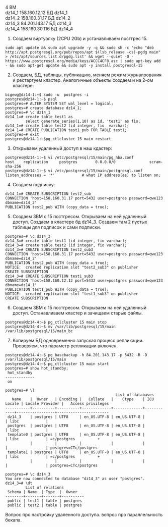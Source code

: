 4 ВМ  
dz14_1  158.160.12.12   БД dz14_1  
dz14_2  158.160.31.17   БД dz14_2  
dz14_3  84.201.143.17   БД dz14_3  
dz14_4  158.160.30.116  БД dz14_4  

1. Создаем виртуалку (2CPU 2Gb) и устанавливаем постгрес 15.    
```
sudo apt update && sudo apt upgrade -y -q && sudo sh -c 'echo "deb http://apt.postgresql.org/pub/repos/apt $(lsb_release -cs)-pgdg main" > /etc/apt/sources.list.d/pgdg.list' && wget --quiet -O - https://www.postgresql.org/media/keys/ACCC4CF8.asc | sudo apt-key add - && sudo apt-get update && sudo apt -y install postgresql-15
```

2. Создаем, БД, таблицы, публикацию,  меняем режим журналрования и рестартуем кластер. Аналогичные объекты создаем и на 2-ом кластере:  
``` 
bigewg@dz14-1:~$ sudo -u  postgres -i 
postgres@dz14-1:~$ psql
postgres=# ALTER SYSTEM SET wal_level = logical;
postgres=# create database dz14_1;
postgres=# \c dz14_1
dz14_1=# create table test1 as 
         select generate_series(1,10) as id, 'test1' as fio;
dz14_1=# create table test2 (id integer, fio  varchar);
dz14_1=# CREATE PUBLICATION test1_pub FOR TABLE test1;
postgres=# exit
postgres@dz14-1:~$pg_ctlcluster 15 main restart
```

3. Открываем удаленный доступ в наш кдастер:  
```
postgres@dz14-1:~$ vi /etc/postgresql/15/main/pg_hba.conf
host    replication     postgres        0.0.0.0/0               scram-sha-256
postgres@dz14-1:~$ vi /etc/postgresql/15/main/postgresql.conf 
listen_addresses = '*'            # what IP address(es) to listen on;
```
4. Создаем подписку:  
```
dz14_1=# CREATE SUBSCRIPTION test2_sub 
CONNECTION 'host=158.160.31.17 port=5432 user=postgres password=qwe123 dbname=dz14_2' 
PUBLICATION test2_pub WITH (copy_data = true);
```

5. Создаем 3ВМ с 15 постгресом. Открываем на ней удаленный доступ. Создаем в кластере бд dz14_3.  Создаем там 2 пустых таблицы для подписок и сами подписки.
```
postgres=# \c dz14_3
dz14_3=# create table test1 (id integer, fio varchar);
dz14_3=# create table test2 (id integer, fio varchar);
dz14_3=# CREATE SUBSCRIPTION test2_sub3 
CONNECTION 'host=158.160.31.17 port=5432 user=postgres password=qwe123 dbname=dz14_2' 
PUBLICATION test2_pub WITH (copy_data = true);
NOTICE:  created replication slot "test2_sub3" on publisher
CREATE SUBSCRIPTION
dz14_3=# CREATE SUBSCRIPTION test1_sub3 
CONNECTION 'host=158.160.12.12 port=5432 user=postgres password=qwe123 dbname=dz14_1' 
PUBLICATION test1_pub WITH (copy_data = true);
NOTICE:  created replication slot "test1_sub3" on publisher
CREATE SUBSCRIPTION
```

6.  Создаем 3ВМ с 15 постгресом. Открываем на ней удаленный доступ. Останавливаем кластер и зачищаем старые файлы.
```
postgres@dz14-4:~$ pg_ctlcluster 15 main stop
postgres@dz14-4:~$ mv /var/lib/postgresql/15/main /var/lib/postgresql/15/main_bc
```
7. Копируем БД одновременно запуская процесс репликации. Проверяем, что параметр репликации включен.
```
postgres@dz14-4:~$ pg_basebackup -h 84.201.143.17 -p 5432 -R -D /var/lib/postgresql/15/main
postgres@dz14-4:~$ pg_ctlcluster 15 main start
postgres=# show hot_standby;
 hot_standby 
-------------
 on

postgres=# \l
                                                 List of databases
   Name    |  Owner   | Encoding |   Collate   |    Ctype    | ICU Locale | Locale Provider |   Access privileges   
-----------+----------+----------+-------------+-------------+------------+-----------------+-----------------------
 dz14_3    | postgres | UTF8     | en_US.UTF-8 | en_US.UTF-8 |            | libc            | 
 postgres  | postgres | UTF8     | en_US.UTF-8 | en_US.UTF-8 |            | libc            | 
 template0 | postgres | UTF8     | en_US.UTF-8 | en_US.UTF-8 |            | libc            | =c/postgres          +
           |          |          |             |             |            |                 | postgres=CTc/postgres
 template1 | postgres | UTF8     | en_US.UTF-8 | en_US.UTF-8 |            | libc            | =c/postgres          +
           |          |          |             |             |            |                 | postgres=CTc/postgres

postgres=# \c dz14_3
You are now connected to database "dz14_3" as user "postgres".
dz14_3=# \dt
         List of relations
 Schema | Name  | Type  |  Owner   
--------+-------+-------+----------
 public | test1 | table | postgres
 public | test2 | table | postgres
```

Вопрос про настройку удаленного доступа.
вопрос про параллельность бекапа.



